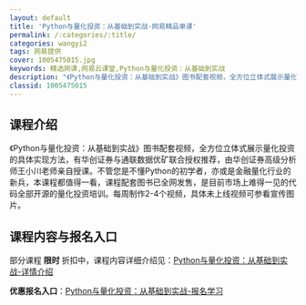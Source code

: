 ```yaml
---
layout: default
title: 'Python与量化投资：从基础到实战-网易精品单课'
permalink: /:categories/:title/
categories: wangyi2
tags: 网易提供
cover: 1005475015.jpg
keywords: 精选网课,网易云课堂,Python与量化投资：从基础到实战
description: "《Python与量化投资：从基础到实战》图书配套视频，全方位立体式展示量化投资的具体实现方法，有华创证券与通联数据优矿联合授权推荐，由华创证券高级分析师王小川老师亲自授课。不管您是不懂Pyt"
classid: 1005475015
---
```


## 课程介绍

《Python与量化投资：从基础到实战》图书配套视频，全方位立体式展示量化投资的具体实现方法，有华创证券与通联数据优矿联合授权推荐，由华创证券高级分析师王小川老师亲自授课。不管您是不懂Python的初学者，亦或是金融量化行业的新兵，本课程都值得一看，课程配套图书已全网发售，是目前市场上难得一见的代码全部开源的量化投资培训。每周制作2-4个视频，具体未上线视频可参看宣传图片。

## 课程内容与报名入口

部分课程 **限时** 折扣中，课程内容详细介绍见：[Python与量化投资：从基础到实战-详情介绍](https://study.163.com/course/introduction/1005475015.htm?share=1&shareId=1025206652&utm_campaign=share&utm_medium=iphoneShare&utm_source=&utm_u=1025206652)

**优惠报名入口**：[Python与量化投资：从基础到实战-报名学习](https://study.163.com/course/introduction/1005475015.htm?share=1&shareId=1025206652&utm_campaign=share&utm_medium=iphoneShare&utm_source=&utm_u=1025206652)

